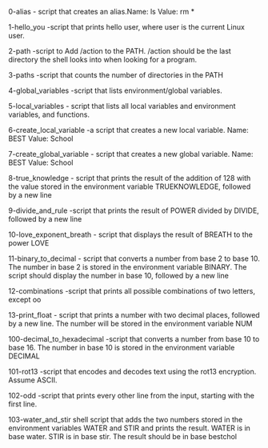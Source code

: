 0-alias - script that creates an alias.Name: ls Value: rm *



1-hello_you -script that prints hello user, where user is the current Linux user.



2-path -script to Add /action to the PATH. /action should be the last directory the shell looks into when looking for a program.



3-paths -script that counts the number of directories in the PATH



4-global_variables -script that lists environment/global variables.



5-local_variables - script that lists all local variables and environment variables, and functions.



6-create_local_variable -a script that creates a new local variable. Name: BEST Value: School



7-create_global_variable - script that creates a new global variable. Name: BEST Value: School



8-true_knowledge - script that prints the result of the addition of 128 with the value stored in the environment variable TRUEKNOWLEDGE, followed by a new line



9-divide_and_rule -script that prints the result of POWER divided by DIVIDE, followed by a new line



10-love_exponent_breath - script that displays the result of BREATH to the power LOVE



11-binary_to_decimal - script that converts a number from base 2 to base 10. The number in base 2 is stored in the environment variable BINARY. The script should display the number in base 10, followed by a new line



12-combinations -script that prints all possible combinations of two letters, except oo



13-print_float - script that prints a number with two decimal places, followed by a new line. The number will be stored in the environment variable NUM



100-decimal_to_hexadecimal -script that converts a number from base 10 to base 16. The number in base 10 is stored in the environment variable DECIMAL



101-rot13 -script that encodes and decodes text using the rot13 encryption. Assume ASCII.



102-odd -script that prints every other line from the input, starting with the first line.



103-water_and_stir  shell script that adds the two numbers stored in the environment variables WATER and STIR and prints the result. WATER is in base water. STIR is in base stir. The result should be in base bestchol

